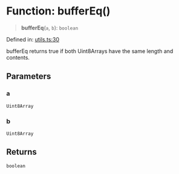 # Function: bufferEq()

> **bufferEq**(`a`, `b`): `boolean`

Defined in: [utils.ts:30](https://github.com/dcdpr/did-btcr2-js/blob/4a717493e735221d072999f212891939f4de3f23/packages/smt/src/utils.ts#L30)

bufferEq returns true if both Uint8Arrays have the same length and contents.

## Parameters

### a

`Uint8Array`

### b

`Uint8Array`

## Returns

`boolean`
